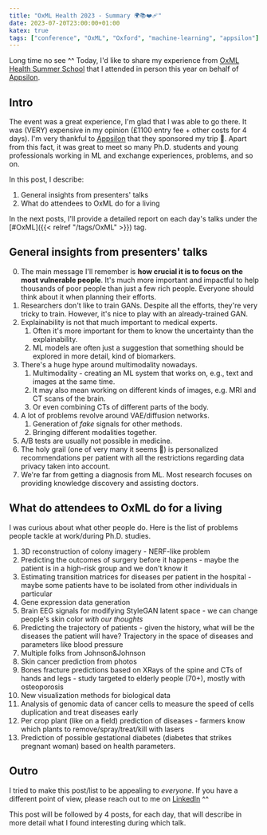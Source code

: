 ```yaml
---
title: "OxML Health 2023 - Summary 🌍📚❤️‍🩹"
date: 2023-07-20T23:00:00+01:00
katex: true
tags: ["conference", "OxML", "Oxford", "machine-learning", "appsilon"]
---
```


Long time no see ^^
Today, I'd like to share my experience from [OxML Health Summer School](https://www.oxfordml.school/) that I attended in person this year on behalf of [Appsilon](https://appsilon.com/).

<!--more--> 

## Intro

The event was a great experience, I'm glad that I was able to go there.
It was (VERY) expensive in my opinion (£1100 entry fee + other costs for 4 days). I'm very thankful to [Appsilon](https://appsilon.com/) that they sponsored my trip 🙏.
Apart from this fact, it was great to meet so many Ph.D. students and young professionals working in ML and exchange experiences, problems, and so on.

In this post, I describe:
1. General insights from presenters' talks
2. What do attendees to OxML do for a living

In the next posts, I'll provide a detailed report on each day's talks under the [#OxML]({{< relref "/tags/OxML" >}}) tag.


## General insights from presenters' talks

0. The main message I'll remember is **how crucial it is to focus on the most vulnerable people**. It's much more important and impactful to help thousands of poor people than just a few rich people. Everyone should think about it when planning their efforts.
1. Researchers don't like to train GANs. Despite all the efforts, they're very tricky to train. However, it's nice to play with an already-trained GAN.
2. Explainability is not that much important to medical experts.
    1. Often it's more important for them to know the uncertainty than the explainability.
    2. ML models are often just a suggestion that something should be explored in more detail, kind of biomarkers.
3. There's a huge hype around multimodality nowadays.
    1. Multimodality - creating an ML system that works on, e.g., text and images at the same time.
    2. It may also mean working on different kinds of images, e.g. MRI and CT scans of the brain.
    3. Or even combining CTs of different parts of the body.
4. A lot of problems revolve around VAE/diffusion networks.
    1. Generation of _fake_ signals for other methods.
    2. Bringing different modalities together.
5. A/B tests are usually not possible in medicine.
6. The holy grail (one of very many it seems 🙈) is personalized recommendations per patient with all the restrictions regarding data privacy taken into account.
7. We're far from getting a diagnosis from ML. Most research focuses on providing knowledge discovery and assisting doctors. 

## What do attendees to OxML do for a living

I was curious about what other people do.
Here is the list of problems people tackle at work/during Ph.D. studies.

1. 3D reconstruction of colony imagery - NERF-like problem
2. Predicting the outcomes of surgery before it happens - maybe the patient is in a high-risk group and we don't know it
3. Estimating transition matrices for diseases per patient in the hospital - maybe some patients have to be isolated from other individuals in particular
4. Gene expression data generation
5. Brain EEG signals for modifying StyleGAN latent space - we can change people's skin color _with our thoughts_ 
6. Predicting the trajectory of patients - given the history, what will be the diseases the patient will have? Trajectory in the space of diseases and parameters like blood pressure
7. Multiple folks from Johnson&Johnson
8. Skin cancer prediction from photos
9. Bones fracture predictions based on XRays of the spine and CTs of hands and legs - study targeted to elderly people (70+), mostly with osteoporosis
10. New visualization methods for biological data
11. Analysis of genomic data of cancer cells to measure the speed of cells duplication and treat diseases early
12. Per crop plant (like on a field) prediction of diseases - farmers know which plants to remove/spray/treat/kill with lasers
13. Prediction of possible gestational diabetes (diabetes that strikes pregnant woman) based on health parameters.

## Outro

I tried to make this post/list to be appealing to _everyone_.
If you have a different point of view, please reach out to me on [LinkedIn](https://www.linkedin.com/in/piotr-pasza-storo%C5%BCenko/) ^^

This post will be followed by 4 posts, for each day, that will describe in more detail what I found interesting during which talk.
